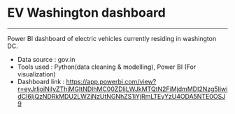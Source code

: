 # EV Washington dashboard
---

Power BI dashboard of electric vehicles currently residing in washington DC.
- Data source : gov.in
- Tools used : Python(data cleaning & modelling), Power BI (For visualization)
- Dashboard link : https://app.powerbi.com/view?r=eyJrIjoiNjIyZThjMGItNDlhMC00ZDljLWJkMTQtN2FiMjdmMDI2Nzg5IiwidCI6IjQzNDRkMDU2LWZjNzUtNGNhZS1iYjRmLTEyYzU4ODA5NTE0OSJ9
